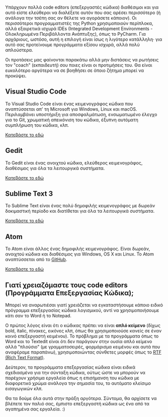 Υπάρχουν πολλά code editors (επεξεργαστές κώδικα) διαθέσιμοι και για αυτό είστε ελεύθεροι να διαλέξετε αυτόν που σας αρέσει περισσότερο (ή ανάλογα την τσέπη σας αν θέλετε να αγοράσετε κάποιον). Οι περισσότεροι προγραμματιστές της Python χρησιμοποιούν περίπλοκα, αλλά εξαιρετικά ισχυρά IDEs (Integrated Development Environments - Ολοκληρωμένα Περιβάλλοντα Ανάπτυξης), όπως το PyCharm. Για αρχάριους, ωστόσο, αυτή η επιλογή είναι ίσως η λιγότερο κατάλληλη· για αυτό σας προτείνουμε προγράμματα εξίσου ισχυρά, αλλά πολύ απλούστερα.

Οι προτάσεις μας φαίνονται παρακάτω αλλά μην διστάσεις να ρωτήσεις τον "coach" (εκπαιδευτή) σου ποιες είναι οι προτιμήσεις του. Θα είναι ευκολότερο αργότερα να σε βοηθήσει σε όποιο ζήτημα μπορεί να προκύψει.

## Visual Studio Code

Το Visual Studio Code είναι ένας κειμενογράφος κώδικα που αναπτύσσεται απ' τη Microsoft για Windows, Linux και macOS. Περιλαμβάνει υποστήριξη για αποσφαλμάτωση, ενσωματωμένο έλεγχο για το Git, χρωματική απεικόνιση του κώδικα, έξυπνη αυτόματη συμπλήρωση του κώδικα, κλπ.

[Κατεβάστε το εδώ](https://code.visualstudio.com/download)

## Gedit

Το Gedit είναι ένας ανοιχτού κώδικα, ελεύθερος κειμενογράφος, διαθέσιμος για όλα τα λειτουργικά συστήματα.

[Κατεβάστε το εδώ](https://wiki.gnome.org/Apps/Gedit#Download)

## Sublime Text 3

Το Sublime Text είναι ένας πολύ δημοφιλής κειμενογράφος με δωρεάν δοκιμαστική περίοδο και διατίθεται για όλα τα λειτουργικά συστήματα.

[Κατεβάστε το εδώ](https://www.sublimetext.com/3)

## Atom

Το Atom είναι άλλος ένας δημοφιλής κειμενογράφος. Είναι δωρεάν, ανοιχτού κώδικα και διαθέσιμος για Windows, OS X και Linux. Το Atom αναπτύσσεται από το [GitHub](https://github.com/).

[Κατεβάστε το εδώ](https://atom.io/)

## Γιατί χρειαζόμαστε τους code editors (Προγράμματα Επεξεργασίας Κώδικα);

Μπορεί να αναρωτιέσαι γιατί χρειάζεται να εγκαταστήσουμε κάποιο ειδικό πρόγραμμα επεξεργασίας κώδικα λογισμικού, αντί να χρησιμοποιήσουμε κάτι σαν το Word ή το Notepad.

Ο πρώτος λόγος είναι ότι ο κώδικας πρέπει να είναι **απλό κείμενο** (δίχως bold, italic, πίνακες, εικόνες κλπ, όπως θα χρησιμοποιούσε κανείς σε έναν κοινό επεξεργαστή κειμένου). Το πρόβλημα με τα προγράμματα όπως το Word και το Textedit είναι ότι δεν παράγουν στην ουσία απλό κείμενο αλλά "πλούσιο" (με γραμματοσειρές, φορμάρισμα κειμένου και αυτά που αναφέραμε παραπάνω), χρησιμοποιώντας σύνθετες μορφές όπως το [RTF (Rich Text Format)](https://en.wikipedia.org/wiki/Rich_Text_Format).

Δεύτερον, τα προγράμματα επεξεργασίας κώδικα είναι ειδικά σχεδιασμένα για την σύνταξη κώδικα, ούτως ώστε να μπορούν να παρέχουν χρήσιμα εργαλεία όπως η επισήμανση του κώδικα με διαφορετικό χρώμα ανάλογα την σημασία του, το αυτόματο κλείσιμο εισαγωγικών κλπ.

Θα τα δούμε όλα αυτά στην πράξη αργότερα. Σύντομα, θα αρχίσετε να βλέπετε τον παλιό σας, έμπιστο επεξεργαστή κώδικα ως ένα από τα αγαπημένα σας εργαλεία. :)